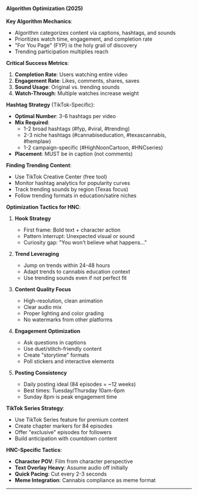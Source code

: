 #### Algorithm Optimization (2025)

**Key Algorithm Mechanics**:

- Algorithm categorizes content via captions, hashtags, and sounds
- Prioritizes watch time, engagement, and completion rate
- "For You Page" (FYP) is the holy grail of discovery
- Trending participation multiplies reach

**Critical Success Metrics**:

1. **Completion Rate**: Users watching entire video
2. **Engagement Rate**: Likes, comments, shares, saves
3. **Sound Usage**: Original vs. trending sounds
4. **Watch-Through**: Multiple watches increase weight

**Hashtag Strategy** (TikTok-Specific):

- **Optimal Number**: 3-6 hashtags per video
- **Mix Required**:
  - 1-2 broad hashtags (#fyp, #viral, #trending)
  - 2-3 niche hashtags (#cannabiseducation, #texascannabis, #hemplaw)
  - 1-2 campaign-specific (#HighNoonCartoon, #HNCseries)
- **Placement**: MUST be in caption (not comments)

**Finding Trending Content**:

- Use TikTok Creative Center (free tool)
- Monitor hashtag analytics for popularity curves
- Track trending sounds by region (Texas focus)
- Follow trending formats in education/satire niches

**Optimization Tactics for HNC**:

1. **Hook Strategy**
   - First frame: Bold text + character action
   - Pattern interrupt: Unexpected visual or sound
   - Curiosity gap: "You won't believe what happens..."

2. **Trend Leveraging**
   - Jump on trends within 24-48 hours
   - Adapt trends to cannabis education context
   - Use trending sounds even if not perfect fit

3. **Content Quality Focus**
   - High-resolution, clean animation
   - Clear audio mix
   - Proper lighting and color grading
   - No watermarks from other platforms

4. **Engagement Optimization**
   - Ask questions in captions
   - Use duet/stitch-friendly content
   - Create "storytime" formats
   - Poll stickers and interactive elements

5. **Posting Consistency**
   - Daily posting ideal (84 episodes = ~12 weeks)
   - Best times: Tuesday/Thursday 10am-6pm
   - Sunday 8pm is peak engagement time

**TikTok Series Strategy**:

- Use TikTok Series feature for premium content
- Create chapter markers for 84 episodes
- Offer "exclusive" episodes for followers
- Build anticipation with countdown content

**HNC-Specific Tactics**:

- **Character POV**: Film from character perspective
- **Text Overlay Heavy**: Assume audio off initially
- **Quick Pacing**: Cut every 2-3 seconds
- **Meme Integration**: Cannabis compliance as meme format

---
